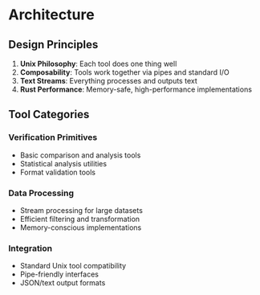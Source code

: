 # Architecture

## Design Principles

1. **Unix Philosophy**: Each tool does one thing well
2. **Composability**: Tools work together via pipes and standard I/O
3. **Text Streams**: Everything processes and outputs text
4. **Rust Performance**: Memory-safe, high-performance implementations

## Tool Categories

### Verification Primitives
- Basic comparison and analysis tools
- Statistical analysis utilities
- Format validation tools

### Data Processing
- Stream processing for large datasets
- Efficient filtering and transformation
- Memory-conscious implementations

### Integration
- Standard Unix tool compatibility
- Pipe-friendly interfaces
- JSON/text output formats